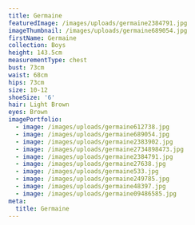 ```yaml
---
title: Germaine
featuredImage: /images/uploads/germaine2384791.jpg
imageThumbnail: /images/uploads/germaine689054.jpg
firstName: Germaine
collection: Boys
height: 143.5cm
measurementType: chest
bust: 73cm
waist: 68cm
hips: 73cm
size: 10-12
shoeSize: '6'
hair: Light Brown
eyes: Brown
imagePortfolio:
  - image: /images/uploads/germaine612738.jpg
  - image: /images/uploads/germaine689054.jpg
  - image: /images/uploads/germaine2383902.jpg
  - image: /images/uploads/germaine2734898473.jpg
  - image: /images/uploads/germaine2384791.jpg
  - image: /images/uploads/germaine27638.jpg
  - image: /images/uploads/germaine533.jpg
  - image: /images/uploads/germaine249785.jpg
  - image: /images/uploads/germaine48397.jpg
  - image: /images/uploads/germaine09486585.jpg
meta:
  title: Germaine
---
```


